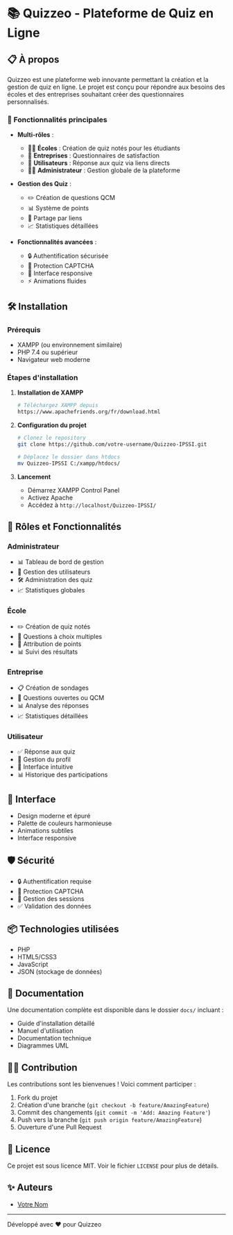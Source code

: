 # 📚 Quizzeo - Plateforme de Quiz en Ligne


## 📋 À propos

Quizzeo est une plateforme web innovante permettant la création et la gestion de quiz en ligne. Le projet est conçu pour répondre aux besoins des écoles et des entreprises souhaitant créer des questionnaires personnalisés.

### 🎯 Fonctionnalités principales

- **Multi-rôles** :
  - 👨‍🏫 **Écoles** : Création de quiz notés pour les étudiants
  - 💼 **Entreprises** : Questionnaires de satisfaction
  - 👥 **Utilisateurs** : Réponse aux quiz via liens directs
  - 👨‍💼 **Administrateur** : Gestion globale de la plateforme

- **Gestion des Quiz** :
  - ✏️ Création de questions QCM
  - 📊 Système de points
  - 🔗 Partage par liens
  - 📈 Statistiques détaillées

- **Fonctionnalités avancées** :
  - 🔒 Authentification sécurisée
  - 🤖 Protection CAPTCHA
  - 📱 Interface responsive
  - ⚡ Animations fluides

## 🛠️ Installation

### Prérequis

- XAMPP (ou environnement similaire)
- PHP 7.4 ou supérieur
- Navigateur web moderne

### Étapes d'installation

1. **Installation de XAMPP**
   ```bash
   # Téléchargez XAMPP depuis
   https://www.apachefriends.org/fr/download.html
   ```

2. **Configuration du projet**
   ```bash
   # Clonez le repository
   git clone https://github.com/votre-username/Quizzeo-IPSSI.git

   # Déplacez le dossier dans htdocs
   mv Quizzeo-IPSSI C:/xampp/htdocs/
   ```

3. **Lancement**
   - Démarrez XAMPP Control Panel
   - Activez Apache
   - Accédez à `http://localhost/Quizzeo-IPSSI/`

## 👥 Rôles et Fonctionnalités

### Administrateur
- 📊 Tableau de bord de gestion
- 👥 Gestion des utilisateurs
- 🛠️ Administration des quiz
- 📈 Statistiques globales

### École
- ✏️ Création de quiz notés
- 📝 Questions à choix multiples
- 🎯 Attribution de points
- 📊 Suivi des résultats

### Entreprise
- 📋 Création de sondages
- 💬 Questions ouvertes ou QCM
- 📊 Analyse des réponses
- 📈 Statistiques détaillées

### Utilisateur
- ✅ Réponse aux quiz
- 👤 Gestion du profil
- 📱 Interface intuitive
- 📊 Historique des participations

## 🎨 Interface

- Design moderne et épuré
- Palette de couleurs harmonieuse
- Animations subtiles
- Interface responsive

## 🛡️ Sécurité

- 🔒 Authentification requise
- 🤖 Protection CAPTCHA
- 🔐 Gestion des sessions
- ✅ Validation des données

## 📦 Technologies utilisées

- PHP
- HTML5/CSS3
- JavaScript
- JSON (stockage de données)

## 📝 Documentation

Une documentation complète est disponible dans le dossier `docs/` incluant :
- Guide d'installation détaillé
- Manuel d'utilisation
- Documentation technique
- Diagrammes UML

## 👨‍💻 Contribution

Les contributions sont les bienvenues ! Voici comment participer :
1. Fork du projet
2. Création d'une branche (`git checkout -b feature/AmazingFeature`)
3. Commit des changements (`git commit -m 'Add: Amazing Feature'`)
4. Push vers la branche (`git push origin feature/AmazingFeature`)
5. Ouverture d'une Pull Request

## 📄 Licence

Ce projet est sous licence MIT. Voir le fichier `LICENSE` pour plus de détails.

## ✨ Auteurs

- [Votre Nom](https://github.com/votre-username)

---
Développé avec ❤️ pour Quizzeo
